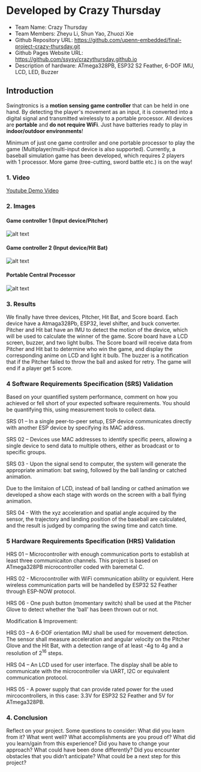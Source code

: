 # Developed by Crazy Thursday

- Team Name: Crazy Thursday
- Team Members: Zheyu Li, Shun Yao, Zhuozi Xie
- Github Repository URL: https://github.com/upenn-embedded/final-project-crazy-thursday.git
- Github Pages Website URL: https://github.com/ssysy/crazythursday.github.io
- Description of hardware: ATmega328PB, ESP32 S2 Feather, 6-DOF IMU, LCD, LED, Buzzer

## Introduction

Swingtronics is a **motion sensing game controller** that can be held in one hand. By detecting the player's movement as an input, it is converted into a digital signal and transmitted wirelessly to a portable processor. All devices are **portable** and **do not require WiFi**. Just have batteries ready to play in **indoor/outdoor environments**!

Minimum of just one game controller and one portable processor to play the game (Multiplayer/multi-input device is also supported). Currently, a baseball simulation game has been developed, which requires 2 players with 1 processor. More game (tree-cutting, sword battle etc.) is on the way!

### 1. Video

[Youtube Demo Video](https://www.youtube.com/watch?v=_IhdffkUVsc)

### 2. Images

#### Game controller 1 (Input device/Pitcher)

![alt text](images/Pitcher_case.jpg)

#### Game controller 2 (Input device/Hit Bat)

![alt text](images/HitBat_case.jpg)

#### Portable Central Processor

![alt text](images/Processor.jpg)

### 3. Results

We finally have three devices, Pitcher, Hit Bat, and Score board. Each device have a Atmaga328Pb, ESP32, level shifter, and buck converter. Pitcher and Hit bat have an IMU to detect the motion of the device, which will be used to calculate the winner of the game. Score board have a LCD screen, buzzer, and two light bulbs. The Score board will receive data from Pitcher and Hit bat to determine who win the game, and display the corresponding anime on LCD and light it bulb. The buzzer is a notification that if the Pitcher failed to throw the ball and asked for retry. The game will end if a player get 5 score.

### 4 Software Requirements Specification (SRS) Validation

Based on your quantified system performance, comment on how you achieved or fell short of your expected software requirements. You should be quantifying this, using measurement tools to collect data.

SRS 01 – In a single peer-to-peer setup, ESP device communicates directly with another ESP device by specifying its MAC address.

SRS 02 – Devices use MAC addresses to identify specific peers, allowing a single device to send data to multiple others, either as broadcast or to specific groups.

SRS 03 - Upon the signal send to computer, the system will generate the appropriate animation: bat swing, followed by the ball landing or catched animation.

Due to the limitaion of LCD, instead of ball landing or cathed animation we developed a show each stage with words on the screen with a ball flying animation.

SRS 04 - With the xyz acceleration and spatial angle acquired by the sensor, the trajectory and landing position of the baseball are calculated, and the result is judged by comparing the swing time and catch time.

### 5 Hardware Requirements Specification (HRS) Validation

HRS 01 – Microcontroller with enough communication ports to establish at least three communicaiton channels. This project is based on ATmega328PB microcontroller coded with baremetal C.

HRS 02 - Microcontroller with WiFi communication ability or equivlent. Here wireless communication parts will be handelled by ESP32 S2 Feather through ESP-NOW protocol.

HRS 06 - One push button (momentary switch) shall be used at the Pitcher Glove to detect whether the 'ball' has been thrown out or not.

Modification & Improvement:

HRS 03 – A 6-DOF orientation IMU shall be used for movement detection. The sensor shall measure acceleration and angular velocity on the Pitcher Glove and the Hit Bat, with a detection range of at least -4g to 4g and a resolution of $2^{16}$ steps.

HRS 04 – An LCD used for user interface. The display shall be able to communicate with the microcontroller via UART, I2C or equivalent communication protocol.

HRS 05 - A power supply that can provide rated power for the used mircocontrollers, in this case: 3.3V for ESP32 S2 Feather and 5V for ATmega328PB.

### 4. Conclusion

Reflect on your project. Some questions to consider: What did you learn from it? What went well? What accomplishments are you proud of? What did you learn/gain from this experience? Did you have to change your approach? What could have been done differently? Did you encounter obstacles that you didn’t anticipate? What could be a next step for this project?
